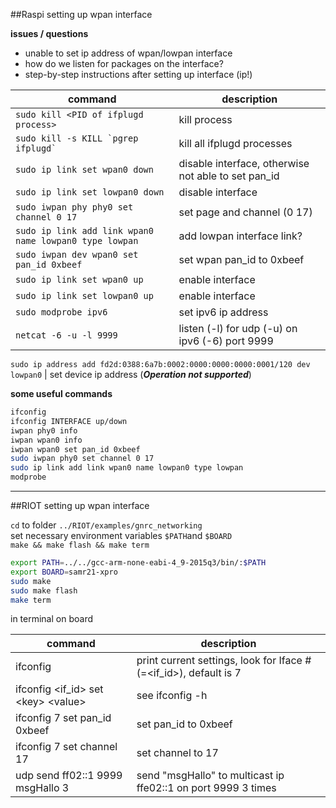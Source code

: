 ##Raspi setting up wpan interface

**issues / questions**  

* unable to set ip address of wpan/lowpan interface
* how do we listen for packages on the interface?
* step-by-step instructions after setting up interface (ip!)

command|description
---|---
`sudo kill <PID of ifplugd process>`| kill process
``sudo kill -s KILL `pgrep ifplugd` `` | kill all ifplugd processes
`sudo ip link set wpan0 down` | disable interface, otherwise not able to set pan_id
`sudo ip link set lowpan0 down`| disable interface
`sudo iwpan phy phy0 set channel 0 17`| set page and channel (0 17)
`sudo ip link add link wpan0 name lowpan0 type lowpan` | add lowpan interface link?
`sudo iwpan dev wpan0 set pan_id 0xbeef` | set wpan pan_id to 0xbeef
`sudo ip link set wpan0 up` | enable interface
`sudo ip link set lowpan0 up` | enable interface
`sudo modprobe ipv6` | set ipv6 ip address
`netcat -6 -u -l 9999` | listen (-l) for udp (-u) on ipv6 (-6) port 9999 



`sudo ip address add fd2d:0388:6a7b:0002:0000:0000:0000:0001/120 dev lowpan0` | set device ip address (***Operation not supported***)


**some useful commands**  

```bash
ifconfig
ifconfig INTERFACE up/down  
iwpan phy0 info  
iwpan wpan0 info  
iwpan wpan0 set pan_id 0xbeef  
sudo iwpan phy0 set channel 0 17  
sudo ip link add link wpan0 name lowpan0 type lowpan  
modprobe
```



---

##RIOT setting up wpan interface

`cd` to folder `../RIOT/examples/gnrc_networking`  
set necessary environment variables `$PATH`and `$BOARD`  
`make && make flash && make term`

```bash
export PATH=../../gcc-arm-none-eabi-4_9-2015q3/bin/:$PATH
export BOARD=samr21-xpro
sudo make
sudo make flash
make term
```

in terminal on board

command | description
---|---
ifconfig | print current settings, look for Iface # (=\<if_id>), default is 7
ifconfig \<if_id> set \<key> \<value> | see ifconfig -h
ifconfig 7 set pan_id 0xbeef | set pan_id to 0xbeef
ifconfig 7 set channel 17 | set channel to 17
udp send ff02::1 9999 msgHallo 3 | send "msgHallo" to multicast ip ffe02::1 on port 9999 3 times










